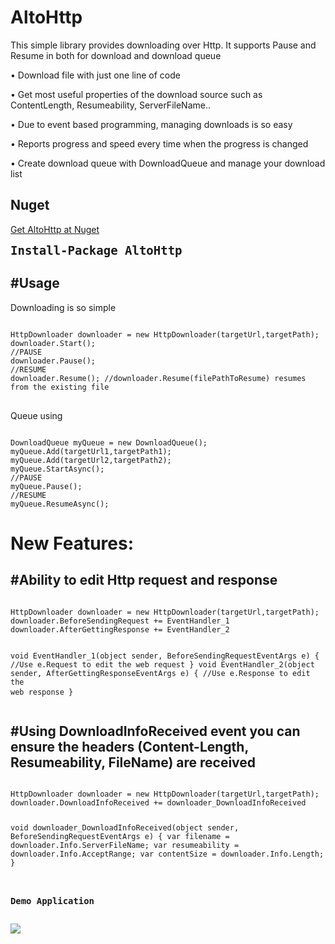 # AltoHttp
This simple library provides downloading over Http. It supports Pause and Resume in both for download and download queue

•	Download file with just one line of code

•	Get most useful properties of the download source such as ContentLength, Resumeability, ServerFileName..

•	Due to event based programming, managing downloads is so easy

•	Reports progress and speed every time when the progress is changed

•	Create download queue with DownloadQueue and manage your download list

<h2>Nuget</h2>
<a href="https://www.nuget.org/packages/AltoHttp">Get AltoHttp at Nuget</a>
<pre><code style="font-size:19px;"><b>Install-Package AltoHttp</b></code></pre>


<h2>#Usage</h2>
Downloading is so simple
<pre>
<code>
HttpDownloader downloader = new HttpDownloader(targetUrl,targetPath);
downloader.Start(); 
//PAUSE
downloader.Pause();
//RESUME
downloader.Resume(); //downloader.Resume(filePathToResume) resumes from the existing file
</code>
</pre>

Queue using
<pre><code>
DownloadQueue myQueue = new DownloadQueue();
myQueue.Add(targetUrl1,targetPath1);
myQueue.Add(targetUrl2,targetPath2);
myQueue.StartAsync();
//PAUSE
myQueue.Pause();
//RESUME
myQueue.ResumeAsync();
</code></pre>

<h1>New Features:</h1>
<h2>#Ability to edit Http request and response</h2>
<pre>
<code>
HttpDownloader downloader = new HttpDownloader(targetUrl,targetPath);
downloader.BeforeSendingRequest += EventHandler_1
downloader.AfterGettingResponse += EventHandler_2

void EventHandler_1(object sender, BeforeSendingRequestEventArgs e)
{
  //Use e.Request to edit the web request
}
void EventHandler_2(object sender, AfterGettingResponseEventArgs e)
{
  //Use e.Response to edit the web response
}
</code>
</pre>
<h2>#Using DownloadInfoReceived event you can ensure the headers (Content-Length, Resumeability, FileName) are received</h2>
<pre>
<code>
HttpDownloader downloader = new HttpDownloader(targetUrl,targetPath);
downloader.DownloadInfoReceived += downloader_DownloadInfoReceived

void downloader_DownloadInfoReceived(object sender, BeforeSendingRequestEventArgs e)
{
  var filename = downloader.Info.ServerFileName;
  var resumeability = downloader.Info.AcceptRange;
  var contentSize = downloader.Info.Length;
}

<h3>Demo Application</h3>
<img src="https://i.imgur.com/B39NzAs.png" />


